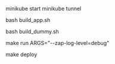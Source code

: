 
minikube start
minikube tunnel

bash build_app.sh

bash build_dummy.sh

make run ARGS="--zap-log-level=debug"

make deploy
